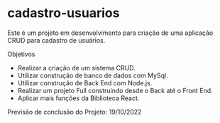 # cadastro-usuarios

Este é um projeto em desenvolvimento para criação de uma aplicação CRUD para cadastro de usuários.

Objetivos

- Realizar a criação de um sistema CRUD.
- Utilizar construção de banco de dados com MySql.
- Utilizar construção de Back End com Node.js.
- Realizar um projeto Full construindo desde o Back até o Front End.
- Aplicar mais funções da Biblioteca React.

Previsão de conclusão do Projeto: 19/10/2022
